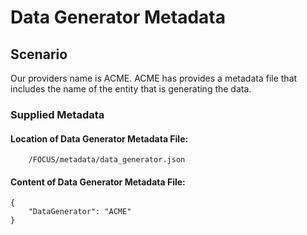 # Data Generator Metadata

## Scenario

Our providers name is ACME. ACME has provides a metadata file that includes the name of the entity that is generating the data.

### Supplied Metadata

#### Location of Data Generator Metadata File: 

```
    /FOCUS/metadata/data_generator.json
```

#### Content of Data Generator Metadata File: 

```
{
    "DataGenerator": "ACME"
}
```


